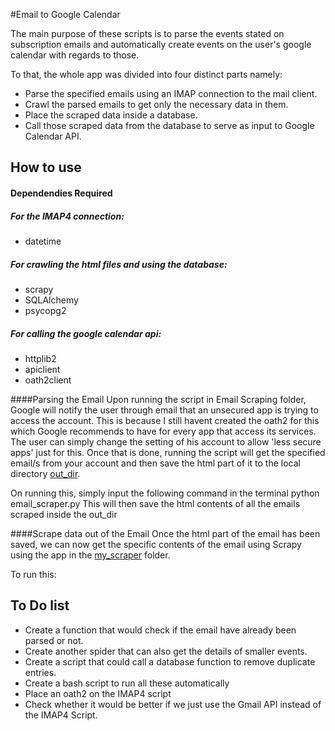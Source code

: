 #Email to Google Calendar

The main purpose of these scripts is to parse the events stated on subscription emails and automatically create events on the user's google calendar with regards to those.

To that, the whole app was divided into four distinct parts namely:
* Parse the specified emails using an IMAP connection to the mail client.
* Crawl the parsed emails to get only the necessary data in them.
* Place the scraped data inside a database.
* Call those scraped data from the database to serve as input to Google Calendar API.

## How to use
#### Dependendies Required
##### For the IMAP4 connection:
* datetime

##### For crawling the html files and using the database:
* scrapy
* SQLAlchemy
* psycopg2

##### For calling the google calendar api:
* httplib2
* apiclient
* oath2client

####Parsing the Email
Upon running the script in Email Scraping folder, Google will notify the user through email that an unsecured app is trying to access the account. This is because I still havent created the oath2 for this which Google recommends to have for every app that access its services. The user can simply change the setting of his account to allow 'less secure apps' just for this. Once that is done, running the script will get the specified email/s from your account and then save the html part of it to the local directory [out_dir](https://github.com/SiliconValleyInsight/svi-training-a/tree/master/code-samples/week4/SVI%20Email%20to%20Calendar/Email%20Scraping/out_dir).

On running this, simply input the following command in the terminal
  python email_scraper.py
This will then save the html contents of all the emails scraped inside the out_dir 

####Scrape data out of the Email
Once the html part of the email has been saved, we can now get the specific contents of the email using Scrapy using the app in the [my_scraper](https://github.com/SiliconValleyInsight/svi-training-a/tree/master/code-samples/week4/SVI%20Email%20to%20Calendar/my_scraper) folder.

To run this:

## To Do list
* Create a function that would check if the email have already been parsed or not.
* Create another spider that can also get the details of smaller events.
* Create a script that could call a database function to remove duplicate entries.
* Create a bash script to run all these automatically
* Place an oath2 on the IMAP4 script
* Check whether it would be better if we just use the Gmail API instead of the IMAP4 Script.
